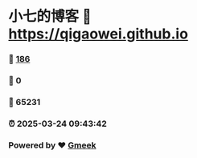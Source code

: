 # 小七的博客 :link: https://qigaowei.github.io 
### :page_facing_up: [186](https://qigaowei.github.io/tag.html) 
### :speech_balloon: 0 
### :hibiscus: 65231 
### :alarm_clock: 2025-03-24 09:43:42 
### Powered by :heart: [Gmeek](https://github.com/Meekdai/Gmeek)
